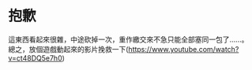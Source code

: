 # 抱歉

這東西看起來很雜，中途砍掉一次，重作繳交來不急只能全部塞同一包了......。
總之，放個遊戲動起來的影片挽救一下(https://www.youtube.com/watch?v=ct48DQ5e7h0)

